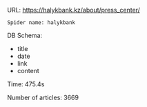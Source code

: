 URL: https://halykbank.kz/about/press_center/

    Spider name: halykbank

DB Schema:
- title
- date
- link
- content

Time: 475.4s

Number of articles: 3669


